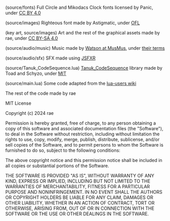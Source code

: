 (source/fonts) Full Circle and Mikodacs Clock fonts licensed by Panic, under [CC BY 4.0](https://creativecommons.org/licenses/by/4.0/)

(source/images) Righteous font made by Astigmatic, under [OFL](https://openfontlicense.org)

(key art, source/images) Art and the rest of the graphical assets made by rae, under [CC BY-SA 4.0](https://creativecommons.org/licenses/by-sa/4.0/)

(source/audio/music) Music made by [Watson at MusMus](https://musmus.main.jp/), under [their terms](https://musmus.main.jp/info.html)

(source/audio/sfx) SFX made using [JSFXR](https://sfxr.me/)

(source/Tanuk_CodeSequence.lua) [Tanuk_CodeSequence](https://github.com/Schyzophrenic/Tanuk_CodeSequence) library made by Toad and Schyzo, under [MIT](https://github.com/Schyzophrenic/Tanuk_CodeSequence/blob/main/LICENSE)

(source/main.lua) Some code adapted from the [lua-users wiki](http://lua-users.org/wiki/FormattingNumbers)

The rest of the code made by rae

MIT License

Copyright (c) 2024 rae

Permission is hereby granted, free of charge, to any person obtaining a copy
of this software and associated documentation files (the "Software"), to deal
in the Software without restriction, including without limitation the rights
to use, copy, modify, merge, publish, distribute, sublicense, and/or sell
copies of the Software, and to permit persons to whom the Software is
furnished to do so, subject to the following conditions:

The above copyright notice and this permission notice shall be included in all
copies or substantial portions of the Software.

THE SOFTWARE IS PROVIDED "AS IS", WITHOUT WARRANTY OF ANY KIND, EXPRESS OR
IMPLIED, INCLUDING BUT NOT LIMITED TO THE WARRANTIES OF MERCHANTABILITY,
FITNESS FOR A PARTICULAR PURPOSE AND NONINFRINGEMENT. IN NO EVENT SHALL THE
AUTHORS OR COPYRIGHT HOLDERS BE LIABLE FOR ANY CLAIM, DAMAGES OR OTHER
LIABILITY, WHETHER IN AN ACTION OF CONTRACT, TORT OR OTHERWISE, ARISING FROM,
OUT OF OR IN CONNECTION WITH THE SOFTWARE OR THE USE OR OTHER DEALINGS IN THE
SOFTWARE.
